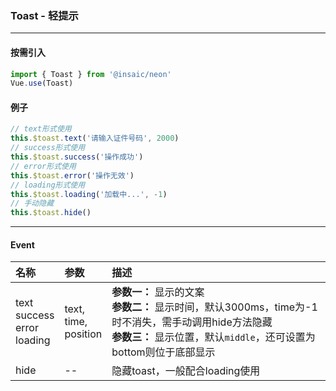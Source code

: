 ### Toast - 轻提示
---
#### 按需引入

```js
import { Toast } from '@insaic/neon'
Vue.use(Toast)
```

#### 例子
```js
// text形式使用
this.$toast.text('请输入证件号码', 2000)
// success形式使用
this.$toast.success('操作成功')
// error形式使用
this.$toast.error('操作无效')
// loading形式使用
this.$toast.loading('加载中...', -1)
// 手动隐藏
this.$toast.hide()
```
---
#### Event
| 名称 | 参数 | 描述 |
|:---- |:--- |:---- |
| text<br>success<br>error<br>loading | text,<br>time,<br>position | **参数一：** 显示的文案<br> **参数二：** 显示时间，默认3000ms，time为-1时不消失，需手动调用hide方法隐藏<br> **参数三：** 显示位置，默认`middle`，还可设置为bottom则位于底部显示 |
| hide | -- | 隐藏toast，一般配合loading使用 |
